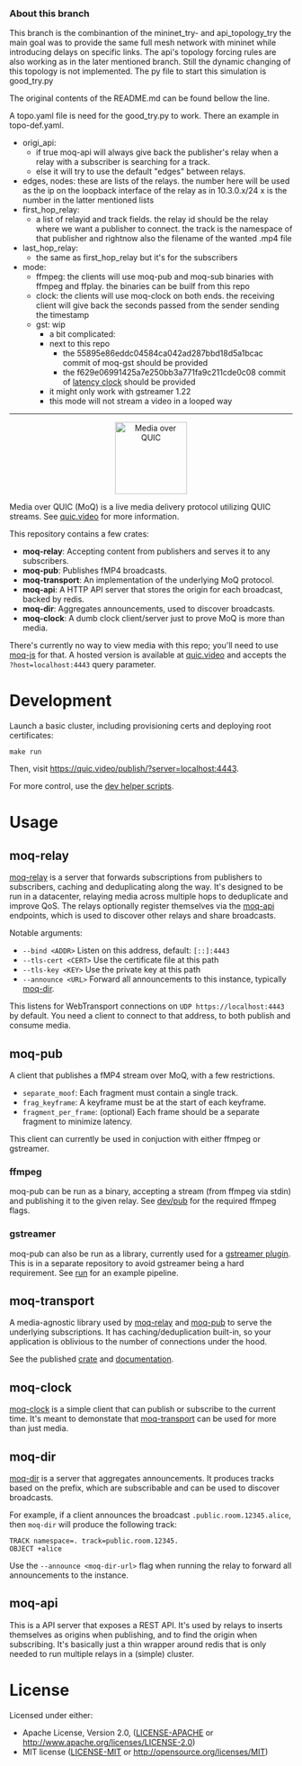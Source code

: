 
### About this branch

This branch is the combinantion of the mininet_try- and api_topology_try the main goal was to provide the same full mesh network with mininet
while introducing delays on specific links. The api's topology forcing rules are also working as in the later mentioned branch. 
Still the dynamic changing of this topology is not implemented.
The py file to start this simulation is good_try.py

The original contents of the README.md can be found bellow the line.


A topo.yaml file is need for the good_try.py to work. There an example in topo-def.yaml.
- origi_api: 	
    - if true moq-api will always give back the publisher's relay when a relay with a subscriber is searching for a track.
    - else it will try to use the default "edges" between relays.
- edges, nodes: these are lists of the relays. the number here will be used as the ip on the loopback interface of the relay as in 10.3.0.x/24 x is the number in the latter mentioned lists
- first_hop_relay:
  - a list of relayid and track fields. the relay id should be the relay where we want a publisher to connect. the track is the namespace of that publisher and rightnow also the filename of the wanted .mp4 file
- last_hop_relay:
  - the same as first_hop_relay but it's for the subscribers
- mode:
  - ffmpeg: the clients will use moq-pub and moq-sub binaries with ffmpeg and ffplay. the binaries can be builf from this repo
  - clock: the clients will use moq-clock on both ends. the receiving client will give back the seconds passed from the sender sending the timestamp
  - gst: wip
    - a bit complicated:
    - next to this repo 
      - the 55895e86eddc04584ca042ad287bbd18d5a1bcac commit of moq-gst should be provided
      - the f629e06991425a7e250bb3a771fa9c211cde0c08 commit of [latency clock](https://github.com/SNS-JU/6gxr-latency-clock.git) should be provided
    - it might only work with gstreamer 1.22
    - this mode will not stream a video in a looped way


***


<p align="center">
	<img height="128px" src="https://github.com/kixelated/moq-rs/blob/main/.github/logo.svg" alt="Media over QUIC">
</p>

Media over QUIC (MoQ) is a live media delivery protocol utilizing QUIC streams.
See [quic.video](https://quic.video) for more information.

This repository contains a few crates:

-   **moq-relay**: Accepting content from publishers and serves it to any subscribers.
-   **moq-pub**: Publishes fMP4 broadcasts.
-   **moq-transport**: An implementation of the underlying MoQ protocol.
-   **moq-api**: A HTTP API server that stores the origin for each broadcast, backed by redis.
-   **moq-dir**: Aggregates announcements, used to discover broadcasts.
-   **moq-clock**: A dumb clock client/server just to prove MoQ is more than media.

There's currently no way to view media with this repo; you'll need to use [moq-js](https://github.com/kixelated/moq-js) for that.
A hosted version is available at [quic.video](https://quic.video) and accepts the `?host=localhost:4443` query parameter.

# Development

Launch a basic cluster, including provisioning certs and deploying root certificates:

```
make run
```

Then, visit https://quic.video/publish/?server=localhost:4443.

For more control, use the [dev helper scripts](dev/README.md).

# Usage

## moq-relay

[moq-relay](moq-relay) is a server that forwards subscriptions from publishers to subscribers, caching and deduplicating along the way.
It's designed to be run in a datacenter, relaying media across multiple hops to deduplicate and improve QoS.
The relays optionally register themselves via the [moq-api](moq-api) endpoints, which is used to discover other relays and share broadcasts.

Notable arguments:

-   `--bind <ADDR>` Listen on this address, default: `[::]:4443`
-   `--tls-cert <CERT>` Use the certificate file at this path
-   `--tls-key <KEY>` Use the private key at this path
-   `--announce <URL>` Forward all announcements to this instance, typically [moq-dir](moq-dir).

This listens for WebTransport connections on `UDP https://localhost:4443` by default.
You need a client to connect to that address, to both publish and consume media.

## moq-pub

A client that publishes a fMP4 stream over MoQ, with a few restrictions.

-   `separate_moof`: Each fragment must contain a single track.
-   `frag_keyframe`: A keyframe must be at the start of each keyframe.
-   `fragment_per_frame`: (optional) Each frame should be a separate fragment to minimize latency.

This client can currently be used in conjuction with either ffmpeg or gstreamer.

### ffmpeg

moq-pub can be run as a binary, accepting a stream (from ffmpeg via stdin) and publishing it to the given relay.
See [dev/pub](dev/pub) for the required ffmpeg flags.

### gstreamer

moq-pub can also be run as a library, currently used for a [gstreamer plugin](https://github.com/kixelated/moq-gst).
This is in a separate repository to avoid gstreamer being a hard requirement.
See [run](https://github.com/kixelated/moq-gst/blob/main/run) for an example pipeline.

## moq-transport

A media-agnostic library used by [moq-relay](moq-relay) and [moq-pub](moq-pub) to serve the underlying subscriptions.
It has caching/deduplication built-in, so your application is oblivious to the number of connections under the hood.

See the published [crate](https://crates.io/crates/moq-transport) and [documentation](https://docs.rs/moq-transport/latest/moq_transport/).

## moq-clock

[moq-clock](moq-clock) is a simple client that can publish or subscribe to the current time.
It's meant to demonstate that [moq-transport](moq-transport) can be used for more than just media.

## moq-dir

[moq-dir](moq-dir) is a server that aggregates announcements.
It produces tracks based on the prefix, which are subscribable and can be used to discover broadcasts.

For example, if a client announces the broadcast `.public.room.12345.alice`, then `moq-dir` will produce the following track:

```
TRACK namespace=. track=public.room.12345.
OBJECT +alice
```

Use the `--announce <moq-dir-url>` flag when running the relay to forward all announcements to the instance.

## moq-api

This is a API server that exposes a REST API.
It's used by relays to inserts themselves as origins when publishing, and to find the origin when subscribing.
It's basically just a thin wrapper around redis that is only needed to run multiple relays in a (simple) cluster.

# License

Licensed under either:

-   Apache License, Version 2.0, ([LICENSE-APACHE](LICENSE-APACHE) or http://www.apache.org/licenses/LICENSE-2.0)
-   MIT license ([LICENSE-MIT](LICENSE-MIT) or http://opensource.org/licenses/MIT)
